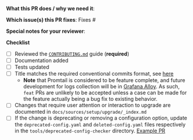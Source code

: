 **What this PR does / why we need it**:

**Which issue(s) this PR fixes**:
Fixes #<issue number>

**Special notes for your reviewer**:

**Checklist**
- [ ] Reviewed the [`CONTRIBUTING.md`](https://github.com/grafana/loki/blob/main/CONTRIBUTING.md) guide (**required**)
- [ ] Documentation added
- [ ] Tests updated
- [ ] Title matches the required conventional commits format, see [here](https://www.conventionalcommits.org/en/v1.0.0/)
  - **Note** that Promtail is considered to be feature complete, and future development for logs collection will be in [Grafana Alloy](https://github.com/grafana/alloy). As such, `feat` PRs are unlikely to be accepted unless a case can be made for the feature actually being a bug fix to existing behavior.
- [ ] Changes that require user attention or interaction to upgrade are documented in `docs/sources/setup/upgrade/_index.md`
- [ ] If the change is deprecating or removing a configuration option, update the `deprecated-config.yaml` and `deleted-config.yaml` files respectively in the `tools/deprecated-config-checker` directory. [Example PR](https://github.com/grafana/loki/pull/10840/commits/0d4416a4b03739583349934b96f272fb4f685d15)
